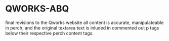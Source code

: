 # QWORKS-ABQ
final revisions to the Qworks website
all content is accurate, manipulateable in perch, and the original textarea text is inluded in commented out p tags below their respective perch content tags.
